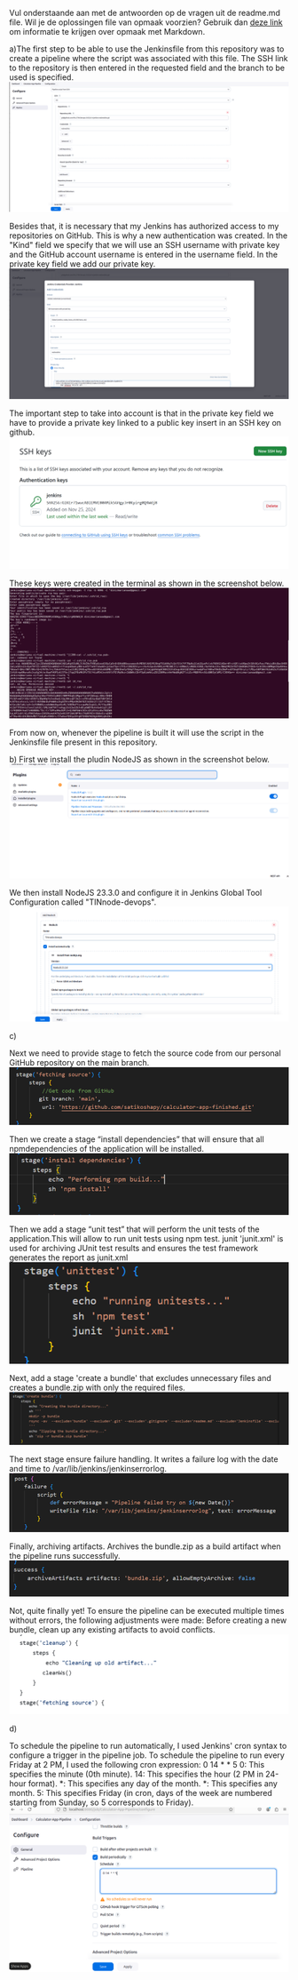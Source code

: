 Vul onderstaande aan met de antwoorden op de vragen uit de readme.md file. Wil je de oplossingen file van opmaak voorzien? Gebruik dan [deze link](https://github.com/adam-p/markdown-here/wiki/Markdown-Cheatsheet) om informatie te krijgen over
opmaak met Markdown.


a)The first step to be able to use the Jenkinsfile from this repository was to create a pipeline where the script was associated with this file. 
The SSH link to the repository is then entered in the requested field and the branch to be used is specified.
![Screenshot van new Pipeline](img/Pipeline-script-with-SCM.png)

Besides that, it is necessary that my Jenkins has authorized access to my repositories on GitHub. This is why a new authentication was created.
In the "Kind" field we specify that we will use an SSH username with private key and the GitHub account username is entered in the username field.
In the private key field we add our private key.
![Screenshot van new Jenkins Credential](img/New-credential-jenkins.png)

The important step to take into account is that in the private key field we have to provide a private key linked to a public key insert in an SSH key on github.
![Screenshot van new SSh key gitHub](img/SSH-GitHub.png)

These keys were created in the terminal as shown in the screenshot below.
![Screenshot van Public and Private key](img/Public-and-private-key.png)

From now on, whenever the pipeline is built it will use the script in the Jenkinsfile file present in this repository.

b) 
First we install the pludin NodeJS as shown in the screenshot below.
![Screenshot van NodeJSPlugin](img/NodeJsPlugin.png)

We then install NodeJS 23.3.0 and configure it in Jenkins Global Tool Configuration called "TINnode-devops".
![Screenshot van NodeJS Configuratie in TINnode-devops](img/New-NodeJs.png)

c)

Next we need to provide stage to fetch the source code from our personal GitHub repository on the main branch.
![Screenshot van Jenkins file stage](img/stage_getting_source_from_github.png)

Then we create a stage “install dependencies” that will ensure that all npmdependencies of the application will be installed.
![Screenshot van Jenkins file stage to install dependencies](img/install_dependencies_stage.png)

Then we add a stage “unit test” that will perform the unit tests of the application.This will allow to run unit tests using npm test.
junit 'junit.xml' is used for archiving JUnit test results and ensures the test framework generates the report as junit.xml
![Screenshot van unit test stage](img/unit_test_stage.png)

Next, add a stage 'create a bundle' that excludes unnecessary files and creates a bundle.zip with only the required files.
![Screenshot van create bundle stage](img/create_bundle_stage.png)

The next stage ensure failure handling. It writes a failure log with the date and time to /var/lib/jenkins/jenkinserrorlog.
![Screenshot van post failire](img/post_failure.png)

Finally, archiving artifacts.
Archives the bundle.zip as a build artifact when the pipeline runs successfully.
![Screenshot van archiving artifacts](img/success.png)

Not, quite finally yet!
To ensure the pipeline can be executed multiple times without errors, the following adjustments were made:
Before creating a new bundle, clean up any existing artifacts to avoid conflicts.
![Screenshot van cleanup stage](img/cleanup_stage.png)

d)

To schedule the pipeline to run automatically, I used Jenkins' cron syntax to configure a trigger in the pipeline job.
To schedule the pipeline to run every Friday at 2 PM, I used the following cron expression:
0 14 * * 5
0: This specifies the minute (0th minute).
14: This specifies the hour (2 PM in 24-hour format).
*: This specifies any day of the month.
*: This specifies any month.
5: This specifies Friday (in cron, days of the week are numbered starting from Sunday, so 5 corresponds to Friday).
![Screenshot van schedulled build](img/build_periodically.png)
